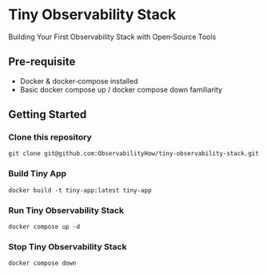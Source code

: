 # Tiny Observability Stack
Building Your First Observability Stack with Open‑Source Tools

## Pre-requisite 
- Docker & docker‑compose installed
- Basic docker compose up / docker compose down familiarity

## Getting Started

### Clone this repository
```shell
git clone git@github.com:ObservabilityHow/tiny-observability-stack.git
```

### Build Tiny App

```shell
docker build -t tiny-app:latest tiny-app
```


### Run Tiny Observability Stack

```shell
docker compose up -d
```

### Stop Tiny Observability Stack

```shell
docker compose down
```
